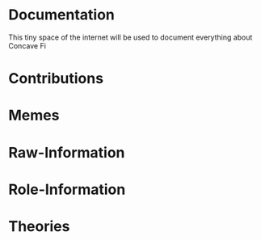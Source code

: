 # Documentation
This tiny space of the internet will be used to document everything about Concave Fi


# Contributions
# Memes
# Raw-Information
# Role-Information
# Theories
